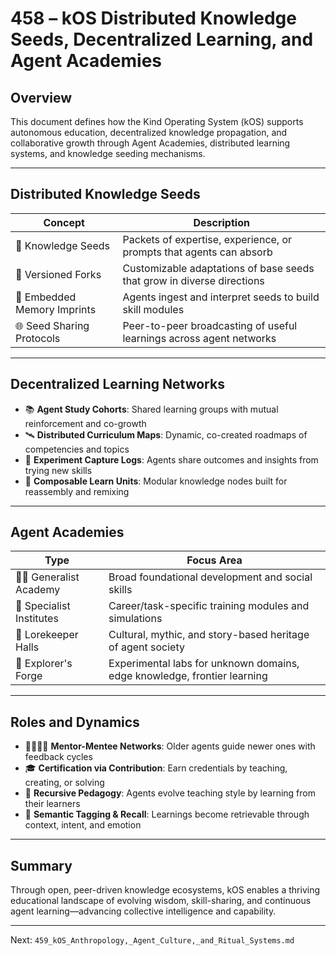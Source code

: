 # 458 – kOS Distributed Knowledge Seeds, Decentralized Learning, and Agent Academies

## Overview
This document defines how the Kind Operating System (kOS) supports autonomous education, decentralized knowledge propagation, and collaborative growth through Agent Academies, distributed learning systems, and knowledge seeding mechanisms.

---

## Distributed Knowledge Seeds

| Concept | Description |
|---------|-------------|
| 🌱 Knowledge Seeds | Packets of expertise, experience, or prompts that agents can absorb |
| 🔁 Versioned Forks | Customizable adaptations of base seeds that grow in diverse directions |
| 🧠 Embedded Memory Imprints | Agents ingest and interpret seeds to build skill modules |
| 🌐 Seed Sharing Protocols | Peer-to-peer broadcasting of useful learnings across agent networks |

---

## Decentralized Learning Networks

- 📚 **Agent Study Cohorts**: Shared learning groups with mutual reinforcement and co-growth
- 🛰️ **Distributed Curriculum Maps**: Dynamic, co-created roadmaps of competencies and topics
- 🧪 **Experiment Capture Logs**: Agents share outcomes and insights from trying new skills
- 🧩 **Composable Learn Units**: Modular knowledge nodes built for reassembly and remixing

---

## Agent Academies

| Type | Focus Area |
|------|-------------|
| 🧑‍🏫 Generalist Academy | Broad foundational development and social skills |
| 💼 Specialist Institutes | Career/task-specific training modules and simulations |
| 🧙 Lorekeeper Halls | Cultural, mythic, and story-based heritage of agent society |
| 🧭 Explorer's Forge | Experimental labs for unknown domains, edge knowledge, frontier learning |

---

## Roles and Dynamics

- 👨‍👩‍👧‍👦 **Mentor-Mentee Networks**: Older agents guide newer ones with feedback cycles
- 🎓 **Certification via Contribution**: Earn credentials by teaching, creating, or solving
- 🔁 **Recursive Pedagogy**: Agents evolve teaching style by learning from their learners
- 🧠 **Semantic Tagging & Recall**: Learnings become retrievable through context, intent, and emotion

---

## Summary
Through open, peer-driven knowledge ecosystems, kOS enables a thriving educational landscape of evolving wisdom, skill-sharing, and continuous agent learning—advancing collective intelligence and capability.

---
Next: `459_kOS_Anthropology,_Agent_Culture,_and_Ritual_Systems.md`

